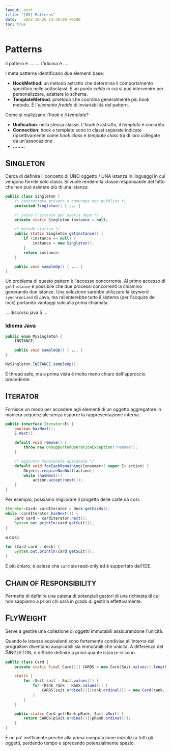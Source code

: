 ```yaml
---
layout: post
title: "[09] Patterns"
date:   2022-10-26 14:30:00 +0200
toc: true
---
```


# Patterns

Il pattern è ........
L'idioma è ....

I meta patterns identificano due elementi base:
- __HookMethod__: un metodo astratto che determina il comportamento specifico nelle sottoclassi. È un _punto caldo_ in cui si può intervenire per personalizzare, adattare lo schema.
- __TemplateMethod__: pmetodo che coordina generalmente più hook metodo. È l'_elemento freddo_ di inviariabilità del pattern.

Come si realizzano l'_hook_ e il _template_? 
- __Unification__: nella stessa classe. L'_hook_ è astratto, il _template_ è concreto.
- __Connection__: hook e template sono in classi separate indicate ripsettivamente come _hook class_ e _template class_ tra di loro collegate da un'assocazione.
- __........__

## <big>S</big>INGLETON

Cerca di definire il concetto di UNO oggetto / UNA istanza in linguaggi in cui vengono fornite solo classi.
Si vuole rendere la classe responsabile del fatto che non può esistere più di una istanza.

```java
public class Singleton {
    /* costruttore privato o comunque non pubblico */
    protected Singleton() { ... }

    /* salvo l'istanza per usarla dopo */
    private static Singleton instance = null;

    /* metodo statico */
    public static Singleton getInstance() {
        if (instance == null) {
            instance = new Singleton();
        }
        return instance;
    }

    public void sampleOp() { ... }
}
```

Un problema di questo pattern è l'accesso concorrente.
Al primo accesso di `getInstance` è possibile che due processi concorrenti la chiamino generando due istanze. 
Una soluzione sarebbe utilizzare la keyword `synchronized` di Java, ma rallenterebbe tutto il sistema (per l'acquire del lock) portando vantaggi solo alla prima chiamata.

... discorso java 5 ...

### Idioma Java

```java
public enum MySingleton {
    INSTANCE;

    public void sampleOp() { ... }
}

MySingleton.INSTANCE.sampleOp();
```

È thread safe, ma a prima vista è molto meno chiaro dell'approccio precedente.

## <big>I</big>TERATOR

Fornisce un modo per accedere agli elementi di un oggetto aggregatore in maniera sequenziale senza esporre la rappresentazione interna.

```java
public interface Iterator<E> {
    boolean hasNext();
    E next();

    default void remove() {
        throw new UnsupportedOperationException("remove");
    }

    /* aggiunta funzionale opzionale */
    default void forEachRemaining(Consumer<? super E> action) {
        Objects.requireNonNull(action);
        while (hasNext())
            action.accept(next());
    }
}
```

Per esempio, possiamo migliorare il progetto delle carte da così:
```java
Iterator<Card> cardIterator = deck.getCards();
while (cardIterator.hasNext()) {
    Card card = cardIterator.next();
    System.out.println(card.getSuit());
}
```

a così:

```java
for (Card card : deck) {
    System.out.println(card.getSuit());
}
```

È più chiaro, è palese che `card` sia read-only ed è supportato dall'IDE.

## <big>C</big>HAIN OF <big>R</big>ESPONSIBILITY
Permette di definire una catena di potenziali gestori di una richiesta di cui non sappiamo a priori chi sarà in grado di gestirla effettivamente.

## <big>F</big>LY<big>W</big>EIGHT

Serve a gestire una collezione di oggetti immutabili assicurandone l'unicità.

Quando le istanze equivalenti sono fortemente condivise all'interno del prograllam diventano auspicabili sia immutabili che unicità.
A differenza del <big>S</big>INGLETON, è difficile definire a priori quante istanze ci sono.

```java
public class Card {
    private static final Card[][] CARDS = new Card[Suit.values().length][Rank.values().length];

    static {
        for (Suit suit : Suit.values()) {
            for (Rank rank : Rank.values()) {
                CARDS[suit.ordinal()][rank.ordinal()] = new Card(rank, suit);
            }
        }
    }

    public static Card get(Rank pRank, Suit pSuit) {
        return CARDS[pSuit.ordinal()][pRank.ordinal()];
    }
}
```

È un po' inefficiente perché alla prima computazione inizializza tutti gli oggetti, perdendo tempo e sprecando potenzialmente spazio.
